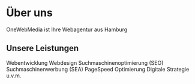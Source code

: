 # Über uns

OneWebMedia ist Ihre Webagentur aus Hamburg

## Unsere Leistungen
Webentwicklung
Webdesign
Suchmaschinenoptimierung (SEO)
Suchmaschinenwerbung (SEA)
PageSpeed Optimierung
Digitale Strategie
u.v.m.
